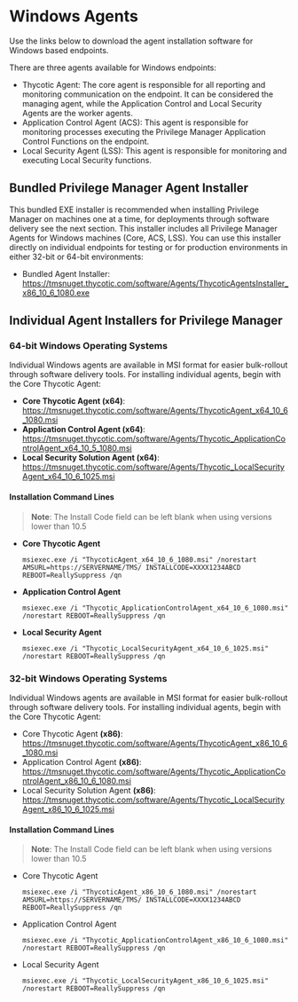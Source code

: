 [title]: # (Windows Agents)
[tags]: # (endpoint,installation)
[priority]: # (1603)
# Windows Agents

Use the links below to download the agent installation software for Windows based endpoints.

There are three agents available for Windows endpoints:

* Thycotic Agent: The core agent is responsible for all reporting and monitoring communication on the endpoint. It can be considered the managing agent, while the Application Control and Local Security Agents are the worker agents.
* Application Control Agent (ACS): This agent is responsible for monitoring processes executing the Privilege Manager Application Control Functions on the endpoint.
* Local Security Agent (LSS): This agent is responsible for monitoring and executing Local Security functions.

## Bundled Privilege Manager Agent Installer

This bundled EXE installer is recommended when installing Privilege Manager on machines one at a time, for deployments through software delivery see the next section. This installer includes all Privilege Manager Agents for Windows machines (Core, ACS, LSS). You can use this installer directly on individual endpoints for testing or for production environments in either 32-bit or 64-bit environments:

* Bundled Agent Installer: https://tmsnuget.thycotic.com/software/Agents/ThycoticAgentsInstaller_x86_10_6_1080.exe

## Individual Agent Installers for Privilege Manager

### 64-bit Windows Operating Systems

Individual Windows agents are available in MSI format for easier bulk-rollout through software delivery tools. For installing individual agents, begin with the Core Thycotic Agent:

* __Core Thycotic Agent (x64)__:
  https://tmsnuget.thycotic.com/software/Agents/ThycoticAgent_x64_10_6_1080.msi
* __Application Control Agent (x64)__:
  https://tmsnuget.thycotic.com/software/Agents/Thycotic_ApplicationControlAgent_x64_10_5_1080.msi
* __Local Security Solution Agent (x64)__:
  https://tmsnuget.thycotic.com/software/Agents/Thycotic_LocalSecurityAgent_x64_10_6_1025.msi

#### Installation Command Lines

>**Note**:
>The Install Code field can be left blank when using versions lower than 10.5

* __Core Thycotic Agent__
  ```
  msiexec.exe /i "ThycoticAgent_x64_10_6_1080.msi" /norestart AMSURL=https://SERVERNAME/TMS/ INSTALLCODE=XXXX1234ABCD REBOOT=ReallySuppress /qn
  ```
* __Application Control Agent__
  ```
  msiexec.exe /i "Thycotic_ApplicationControlAgent_x64_10_6_1080.msi" /norestart REBOOT=ReallySuppress /qn
  ```
* __Local Security Agent__
  ```
  msiexec.exe /i "Thycotic_LocalSecurityAgent_x64_10_6_1025.msi" /norestart REBOOT=ReallySuppress /qn
  ```

### 32-bit Windows Operating Systems

Individual Windows agents are available in MSI format for easier bulk-rollout through software delivery tools. For installing individual agents, begin with the Core Thycotic Agent:

* Core Thycotic Agent __(x86)__:
  https://tmsnuget.thycotic.com/software/Agents/ThycoticAgent_x86_10_6_1080.msi
* Application Control Agent __(x86)__:
  https://tmsnuget.thycotic.com/software/Agents/Thycotic_ApplicationControlAgent_x86_10_6_1080.msi
* Local Security Solution Agent __(x86)__:
  https://tmsnuget.thycotic.com/software/Agents/Thycotic_LocalSecurityAgent_x86_10_6_1025.msi

#### Installation Command Lines

>**Note**:
>The Install Code field can be left blank when using versions lower than 10.5

* Core Thycotic Agent
  ```
  msiexec.exe /i "ThycoticAgent_x86_10_6_1080.msi" /norestart AMSURL=https://SERVERNAME/TMS/ INSTALLCODE=XXXX1234ABCD REBOOT=ReallySuppress /qn
  ```
* Application Control Agent
  ```
  msiexec.exe /i "Thycotic_ApplicationControlAgent_x86_10_6_1080.msi" /norestart REBOOT=ReallySuppress /qn
  ```
* Local Security Agent
  ```
  msiexec.exe /i "Thycotic_LocalSecurityAgent_x86_10_6_1025.msi" /norestart REBOOT=ReallySuppress /qn
  ```
